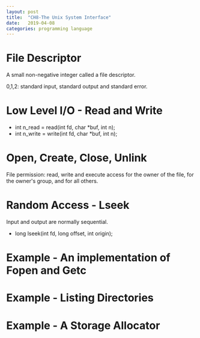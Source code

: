 ```yaml
---
layout: post
title:  "CH8-The Unix System Interface"
date:   2019-04-08
categories: programming language
---
```



# File Descriptor

A small non-negative integer called a file descriptor.

0,1,2: standard input, standard output and standard error.

# Low Level I/O - Read and Write

+ int n_read = read(int fd, char *buf, int n);
+ int n_write = write(int fd, char *buf, int n);

# Open, Create, Close, Unlink

File permission: read, write and execute access for the owner of the file, for the owner's group, and for all others.

# Random Access - Lseek

Input and output are normally sequential.

+ long lseek(int fd, long offset, int origin);

# Example - An implementation of Fopen and Getc

# Example - Listing Directories

# Example - A Storage Allocator
